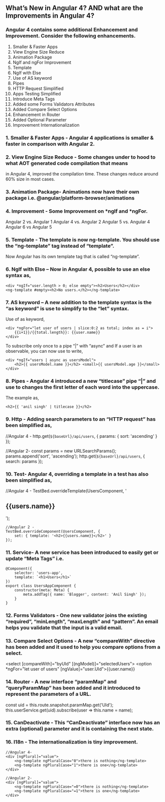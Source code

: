 ## What’s New in Angular 4? AND what are the Improvements in Angular 4?

### Angular 4 contains some additional Enhancement and Improvement. Consider the following enhancements.
1.    Smaller & Faster Apps
2.    View Engine Size Reduce
3.    Animation Package
4.    NgIf and ngFor Improvement
5.    Template
6.    NgIf with Else
7.    Use of AS keyword
8.    Pipes
9.    HTTP Request Simplified
10. Apps Testing Simplified
11. Introduce Meta Tags
12. Added some Forms Validators Attributes
13. Added Compare Select Options
14. Enhancement in Router
15. Added Optional Parameter
16. Improvement Internationalization

### 1. Smaller & Faster Apps - Angular 4 applications is smaller & faster in comparison with Angular 2.

### 2. View Engine Size Reduce - Some changes under to hood to what AOT generated code compilation that means 
in Angular 4, improved the compilation time. These changes reduce around 60% size in most cases.

### 3. Animation Package- Animations now have their own package i.e. @angular/platform-browser/animations

### 4. Improvement - Some Improvement on *ngIf and *ngFor.
Angular 2 vs. Angular 1	Angular 4 vs. Angular 2	Angular 5 vs. Angular 4	Angular 6 vs Angular 5
### 5. Template - The template is now ng-template. You should use the “ng-template” tag instead of “template”.
Now Angular has its own template tag that is called “ng-template”.

### 6. NgIf with Else – Now in Angular 4, possible to use an else syntax as,
```
<div *ngIf="user.length > 0; else empty"><h2>Users</h2></div>
<ng-template #empty><h2>No users.</h2></ng-template>
```
### 7. AS keyword – A new addition to the template syntax is the “as keyword” is use to simplify to the “let” syntax.

Use of as keyword,
```
<div *ngFor="let user of users | slice:0:2 as total; index as = i">
    {{i+1}}/{{total.length}}: {{user.name}}
</div>
```
To subscribe only once to a pipe “|” with “async” and If a user is an observable, you can now use to write,
```
<div *ngIf="users | async as usersModel">
    <h2>{{ usersModel.name }}</h2> <small>{{ usersModel.age }}</small>
</div>
```

### 8. Pipes - Angular 4 introduced a new “titlecase” pipe “|” and use to changes the first letter of each word into the uppercase. 

The example as,
```
<h2>{{ 'anil singh' | titlecase }}</h2>
```
<!-- OUPPUT - It will display 'Anil Singh' -->

### 9. Http - Adding search parameters to an “HTTP request” has been simplified as,

//Angular 4 -
http.get(`${baseUrl}/api/users`, { params: { sort: 'ascending' } });

//Angular 2-
const params = new URLSearchParams();
params.append('sort', 'ascending');
http.get(`${baseUrl}/api/users`, { search: params });

### 10. Test- Angular 4, overriding a template in a test has also been simplified as,

//Angular 4 -
TestBed.overrideTemplate(UsersComponent, '<h2>{{users.name}}</h2>');
```
//Angular 2 -
TestBed.overrideComponent(UsersComponent, {
    set: { template: '<h2>{{users.name}}</h2>' }
});
```
### 11. Service- A new service has been introduced to easily get or update “Meta Tags” i.e.
```
@Component({
    selector: 'users-app',
    template: `<h1>Users</h1>`
})
export class UsersAppComponent {
    constructor(meta: Meta) {
        meta.addTag({ name: 'Blogger', content: 'Anil Singh' });
    }
}
```
### 12. Forms Validators - One new validator joins the existing “required”, “minLength”, “maxLength” and “pattern”. An email helps you validate that the input is a valid email.

### 13. Compare Select Options - A new “compareWith” directive has been added and it used to help you compare options from a select.

<select [compareWith]="byUId" [(ngModel)]="selectedUsers">
    <option *ngFor="let user of users" [ngValue]="user.UId">{{user.name}}</option>
</select>

### 14. Router - A new interface “paramMap” and “queryParamMap” has been added and it introduced to represent the parameters of a URL. 

const uid = this.route.snapshot.paramMap.get('UId');
this.userService.get(uid).subscribe(user => this.name = name);

### 15. CanDeactivate - This “CanDeactivate” interface now has an extra (optional) parameter and it is containing the next state.

### 16. I18n - The internationalization is tiny improvement.
```
//Angular 4-
<div [ngPlural]="value">
    <ng-template ngPluralCase="0">there is nothing</ng-template>
    <ng-template ngPluralCase="1">there is one</ng-template>
</div>

//Angular 2-
<div [ngPlural]="value">
    <ng-template ngPluralCase="=0">there is nothing</ng-template>
    <ng-template ngPluralCase="=1">there is one</ng-template>
</div>
```